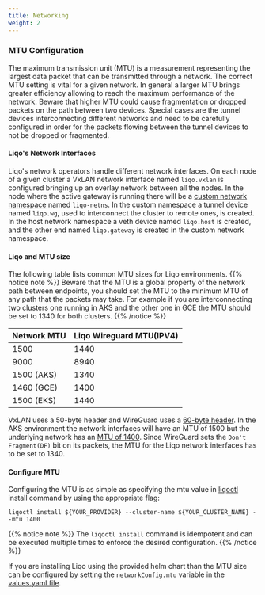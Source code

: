 ```yaml
---
title: Networking
weight: 2
---
```


### MTU Configuration

The maximum transmission unit (MTU) is a measurement representing the largest data packet that can be transmitted through a network.
The correct MTU setting is vital for a given network.
In general a larger MTU brings greater efficiency allowing to reach the maximum performance of the network.
Beware that higher MTU could cause fragmentation or dropped packets on the path between two devices.
Special cases are the tunnel devices interconnecting different networks and need to be carefully configured in order for the packets flowing between the tunnel devices to not be dropped or fragmented.

#### Liqo's Network Interfaces

Liqo's network operators handle different network interfaces.
On each node of a given cluster a VxLAN network interface named `liqo.vxlan` is configured bringing up an overlay network between all the nodes. 
In the node where the active gateway is running there will be a [custom network namespace](../../../concepts/networking/components/gateway/#tunnel-operator) named `liqo-netns`.
In the custom namespace a tunnel device named `liqo.wg`, used to interconnect the cluster to remote ones, is created.
In the host network namespace a veth device named `liqo.host` is created, and the other end named `liqo.gateway` is created in the custom network namespace.

#### Liqo and MTU size

The following table lists common MTU sizes for Liqo environments.
{{% notice note %}}
Beware that the MTU is a global property of the network path between endpoints, you should set the MTU to the minimum MTU of any path that the packets may take. 
For example if you are interconnecting two clusters one running in AKS and the other one in GCE the MTU should be set to 1340 for both clusters.
{{% /notice %}}

|Network MTU	| Liqo Wireguard MTU(IPV4)  |   	
|---	        |---                        |
|   1500        |   1440                    |
|   9000	    |   8940                    |
|   1500 (AKS)  |   1340                    |
|   1460 (GCE)  |   1400                    |
|   1500 (EKS)  |   1440                    |

VxLAN uses a 50-byte header and WireGuard uses a [60-byte header](https://lists.zx2c4.com/pipermail/wireguard/2017-December/002201.html).
In the AKS environment the network interfaces will have an MTU of 1500 but the underlying network has an [MTU of 1400](https://docs.microsoft.com/en-us/azure/virtual-network/virtual-network-tcpip-performance-tuning#azure-and-vm-mtu).
Since WireGuard sets the `Don't Fragment(DF)` bit on its packets, the MTU for the Liqo network interfaces has to be set to 1340.

#### Configure MTU

Configuring the MTU is as simple as specifying the mtu value in [liqoctl](../../../installation/#quick-installation) install command by using the appropriate flag:

```
liqoctl install ${YOUR_PROVIDER} --cluster-name ${YOUR_CLUSTER_NAME} --mtu 1400
```
{{% notice note %}}
The `liqoctl install` command is idempotent and can be executed multiple times to enforce the desired configuration.
{{% /notice %}}

If you are installing Liqo using the provided helm chart than the MTU size can be configured by setting the `networkConfig.mtu` variable in the [values.yaml file](../../../installation/chart_values/#values).



